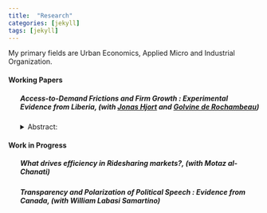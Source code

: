 ```yaml
---
title:  "Research"
categories: [jekyll]
tags: [jekyll]
---
```


<p>My primary fields are Urban Economics, Applied Micro and Industrial Organization.
</p>

<!---
<h3 id="job-market-paper">Job Market Paper</h3>
<ul>
  <h4><b>Title of Paper</b>
(<a href=" target="_blank"><em>Draft</em></a>)(<a href="" target="_blank"><em>Slides</em></a>)</h4>
<details><summary>Abstract:</summary><p><font size="2">Abstract here</details>
</ul>
-->
<h4 id="working-papers"><strong>Working Papers</strong></h4>
<ul>
  <h5><b>Access-to-Demand Frictions and Firm Growth : Experimental Evidence from Liberia</b>, (with <a href="https://sites.google.com/site/jonashjort/" target="_blank"><em>Jonas Hjort</em></a> and <a href="https://golvine.com/" target="_blank"><em>Golvine de Rochambeau</em></a>)
<!--(<a href=".{{ site.baseurl }}/files/Paper2.pdf" target="_blank"><em>Draft</em></a>)--></h5>
<details><summary>Abstract:</summary><p><font size="2">We hypothesize that many productive firms in poor countries stagnate due to informational barriers to accessing existing demand. To investigate, we gave a randomly chosen subset of Liberian firms the opportunity to participate in a seven day-long training program. The program exclusively teaches how to bid on contracts from large buyers that are awarded through a formal procurement process. Overall, the program increased the number of bids firms submit; the total number and quality of contracts won; and the number of contracts won through other channels than a formal bidding process. We then show via a regularization procedure that, relative to otherwise similar firms, the impact of the program is especially large for firms that use the Internet at baseline. We interpret these results through a simple theoretical framework in which a “keys-to-the-door” training program facilitates firms’ growth by boosting their ability to win contracts they bid on, and firms that face lower costs of finding and selecting appropriate contracts to bid on—for example those that use the Internet—benefit more. This interpretation is supported by the way in which the differential impact of the program for firms that use the Internet varies with the share of tenders for contracts
published around the time of treatment that are published online. In sum this paper’s findings suggest that, to grow, firms need both knowledge of how to win contracts and the technology necessary to cost-effectively access demand.</font></p></details>
</ul>

<h4 id="work-in-progress"><strong>Work in Progress</strong></h4>
<ul>
  <h5><b>What drives efficiency in Ridesharing markets?</b>, (with Motaz al-Chanati)</h5>
</ul> 

<ul>
  <h5><b>Transparency and Polarization of Political Speech : Evidence from Canada</b>, (with William Labasi Samartino)</h5>
</ul> 

